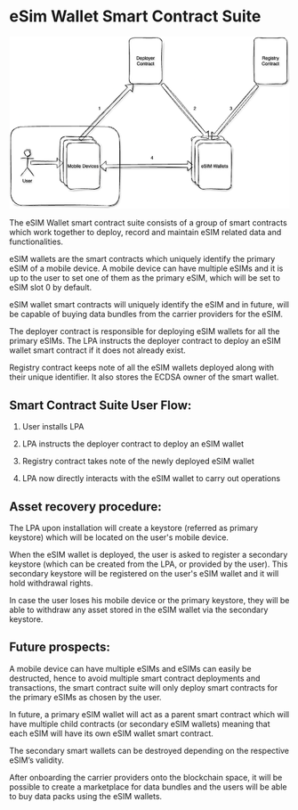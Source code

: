 
# eSim Wallet Smart Contract Suite

  

![](./resources/eSIMSmartContract.png)

  

The eSIM Wallet smart contract suite consists of a group of smart contracts which work together to deploy, record and maintain eSIM related data and functionalities.

  

eSIM wallets are the smart contracts which uniquely identify the primary eSIM of a mobile device. A mobile device can have multiple eSIMs and it is up to the user to set one of them as the primary eSIM, which will be set to eSIM slot 0 by default.

eSIM wallet smart contracts will uniquely identify the eSIM and in future, will be capable of buying data bundles from the carrier providers for the eSIM.

  

The deployer contract is responsible for deploying eSIM wallets for all the primary eSIMs. The LPA instructs the deployer contract to deploy an eSIM wallet smart contract if it does not already exist.

  

Registry contract keeps note of all the eSIM wallets deployed along with their unique identifier. It also stores the ECDSA owner of the smart wallet.

  

## Smart Contract Suite User Flow:

1.  User installs LPA
    
2.  LPA instructs the deployer contract to deploy an eSIM wallet
    
3.  Registry contract takes note of the newly deployed eSIM wallet
    
4.  LPA now directly interacts with the eSIM wallet to carry out operations
    

  

## Asset recovery procedure:

The LPA upon installation will create a keystore (referred as primary keystore) which will be located on the user's mobile device.

When the eSIM wallet is deployed, the user is asked to register a secondary keystore (which can be created from the LPA, or provided by the user). This secondary keystore will be registered on the user's eSIM wallet and it will hold withdrawal rights.

In case the user loses his mobile device or the primary keystore, they will be able to withdraw any asset stored in the eSIM wallet via the secondary keystore.

  

## Future prospects:

A mobile device can have multiple eSIMs and eSIMs can easily be destructed, hence to avoid multiple smart contract deployments and transactions, the smart contract suite will only deploy smart contracts for the primary eSIMs as chosen by the user.

In future, a primary eSIM wallet will act as a parent smart contract which will have multiple child contracts (or secondary eSIM wallets) meaning that each eSIM will have its own eSIM wallet smart contract.

The secondary smart wallets can be destroyed depending on the respective eSIM’s validity.

After onboarding the carrier providers onto the blockchain space, it will be possible to create a marketplace for data bundles and the users will be able to buy data packs using the eSIM wallets.
